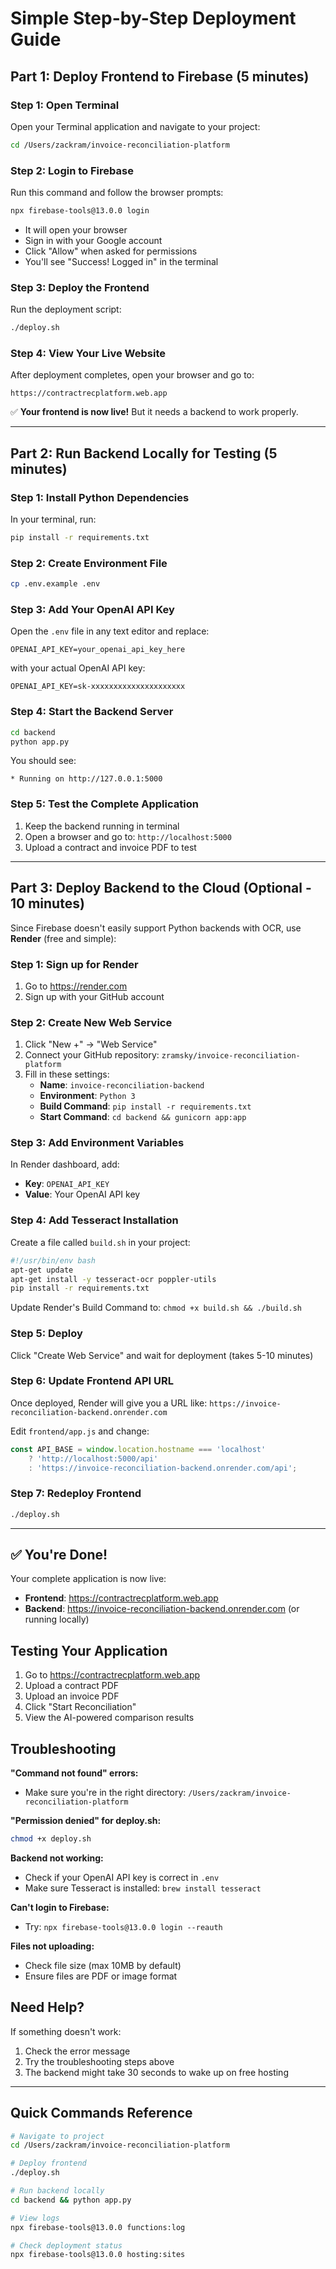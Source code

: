 # Simple Step-by-Step Deployment Guide

## Part 1: Deploy Frontend to Firebase (5 minutes)

### Step 1: Open Terminal
Open your Terminal application and navigate to your project:
```bash
cd /Users/zackram/invoice-reconciliation-platform
```

### Step 2: Login to Firebase
Run this command and follow the browser prompts:
```bash
npx firebase-tools@13.0.0 login
```
- It will open your browser
- Sign in with your Google account
- Click "Allow" when asked for permissions
- You'll see "Success! Logged in" in the terminal

### Step 3: Deploy the Frontend
Run the deployment script:
```bash
./deploy.sh
```

### Step 4: View Your Live Website
After deployment completes, open your browser and go to:
```
https://contractrecplatform.web.app
```

✅ **Your frontend is now live!** But it needs a backend to work properly.

---

## Part 2: Run Backend Locally for Testing (5 minutes)

### Step 1: Install Python Dependencies
In your terminal, run:
```bash
pip install -r requirements.txt
```

### Step 2: Create Environment File
```bash
cp .env.example .env
```

### Step 3: Add Your OpenAI API Key
Open the `.env` file in any text editor and replace:
```
OPENAI_API_KEY=your_openai_api_key_here
```
with your actual OpenAI API key:
```
OPENAI_API_KEY=sk-xxxxxxxxxxxxxxxxxxxxx
```

### Step 4: Start the Backend Server
```bash
cd backend
python app.py
```

You should see:
```
* Running on http://127.0.0.1:5000
```

### Step 5: Test the Complete Application
1. Keep the backend running in terminal
2. Open a browser and go to: `http://localhost:5000`
3. Upload a contract and invoice PDF to test

---

## Part 3: Deploy Backend to the Cloud (Optional - 10 minutes)

Since Firebase doesn't easily support Python backends with OCR, use **Render** (free and simple):

### Step 1: Sign up for Render
1. Go to https://render.com
2. Sign up with your GitHub account

### Step 2: Create New Web Service
1. Click "New +" → "Web Service"
2. Connect your GitHub repository: `zramsky/invoice-reconciliation-platform`
3. Fill in these settings:
   - **Name**: `invoice-reconciliation-backend`
   - **Environment**: `Python 3`
   - **Build Command**: `pip install -r requirements.txt`
   - **Start Command**: `cd backend && gunicorn app:app`

### Step 3: Add Environment Variables
In Render dashboard, add:
- **Key**: `OPENAI_API_KEY`
- **Value**: Your OpenAI API key

### Step 4: Add Tesseract Installation
Create a file called `build.sh` in your project:
```bash
#!/usr/bin/env bash
apt-get update
apt-get install -y tesseract-ocr poppler-utils
pip install -r requirements.txt
```

Update Render's Build Command to: `chmod +x build.sh && ./build.sh`

### Step 5: Deploy
Click "Create Web Service" and wait for deployment (takes 5-10 minutes)

### Step 6: Update Frontend API URL
Once deployed, Render will give you a URL like: `https://invoice-reconciliation-backend.onrender.com`

Edit `frontend/app.js` and change:
```javascript
const API_BASE = window.location.hostname === 'localhost' 
    ? 'http://localhost:5000/api' 
    : 'https://invoice-reconciliation-backend.onrender.com/api';
```

### Step 7: Redeploy Frontend
```bash
./deploy.sh
```

---

## ✅ You're Done!

Your complete application is now live:
- **Frontend**: https://contractrecplatform.web.app
- **Backend**: https://invoice-reconciliation-backend.onrender.com (or running locally)

## Testing Your Application

1. Go to https://contractrecplatform.web.app
2. Upload a contract PDF
3. Upload an invoice PDF
4. Click "Start Reconciliation"
5. View the AI-powered comparison results

## Troubleshooting

**"Command not found" errors:**
- Make sure you're in the right directory: `/Users/zackram/invoice-reconciliation-platform`

**"Permission denied" for deploy.sh:**
```bash
chmod +x deploy.sh
```

**Backend not working:**
- Check if your OpenAI API key is correct in `.env`
- Make sure Tesseract is installed: `brew install tesseract`

**Can't login to Firebase:**
- Try: `npx firebase-tools@13.0.0 login --reauth`

**Files not uploading:**
- Check file size (max 10MB by default)
- Ensure files are PDF or image format

## Need Help?

If something doesn't work:
1. Check the error message
2. Try the troubleshooting steps above
3. The backend might take 30 seconds to wake up on free hosting

---

## Quick Commands Reference

```bash
# Navigate to project
cd /Users/zackram/invoice-reconciliation-platform

# Deploy frontend
./deploy.sh

# Run backend locally
cd backend && python app.py

# View logs
npx firebase-tools@13.0.0 functions:log

# Check deployment status
npx firebase-tools@13.0.0 hosting:sites
```